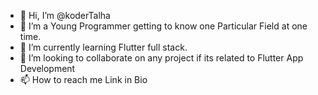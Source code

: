 - 👋 Hi, I’m @koderTalha
- 👀 I’m a Young Programmer getting to know one Particular Field at one time.
- 🌱 I’m currently learning Flutter full stack.
- 💞️ I’m looking to collaborate on any project if its related to Flutter App Development
- 📫 How to reach me Link in Bio
